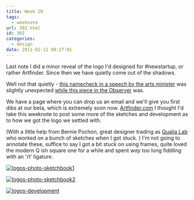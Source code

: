```yaml
---
title: Week 20
tags:
  - weeknote
url: 302.html
id: 302
categories:
  - design
date: 2011-02-12 09:27:01
---
```


Last note I did a minor reveal of the logo I'd designed for #newstartup, or rather Artfinder. Since then we have quietly come out of the shadows. 

Well not that quietly - [this namecheck in a speech by the arts minister](http://www.culture.gov.uk/news/ministers_speeches/7744.aspx) was slightly unexpected [while this piece in the Observer](http://www.guardian.co.uk/technology/2011/feb/06/tech-startup-internet-entrepreneurs) was. 

We have a page where you can drop us an email and we'll give you first dibs at our beta, which is extremely soon now. [Artfinder.com](http://artfinder.com) I thought I'd take this weeknote to post some more of the sketches and development as to how we got the logo we settled with. 

(With a little help from Bernie Pochon, great designer trading as [Qualia Lab](http://qualialab.co.uk/) who worked on a bunch of sketches when I got stuck. ) I'm not going to annotate these, suffice to say I got a bit stuck on using frames, quite loved the modern Q ish square one for a while and spent _way_ too long fiddling with an 'rt' ligature. 

[![](/wpimages/2011/02/logos-photo-sketchbook1.jpg "logos-photo-sketchbook1")](/wpimages/2011/02/logos-photo-sketchbook1.jpg) 

[![](/wpimages/2011/02/logos-photo-sketchbook2.jpg "logos-photo-sketchbook2")](/wpimages/2011/02/logos-photo-sketchbook2.jpg) 

[![](/wpimages/2011/02/logos-development.jpg "logos-development")](/wpimages/2011/02/logos-development.jpg)